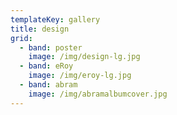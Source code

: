 ```yaml
---
templateKey: gallery
title: design
grid:
  - band: poster
    image: /img/design-lg.jpg
  - band: eRoy
    image: /img/eroy-lg.jpg
  - band: abram
    image: /img/abramalbumcover.jpg
---
```



